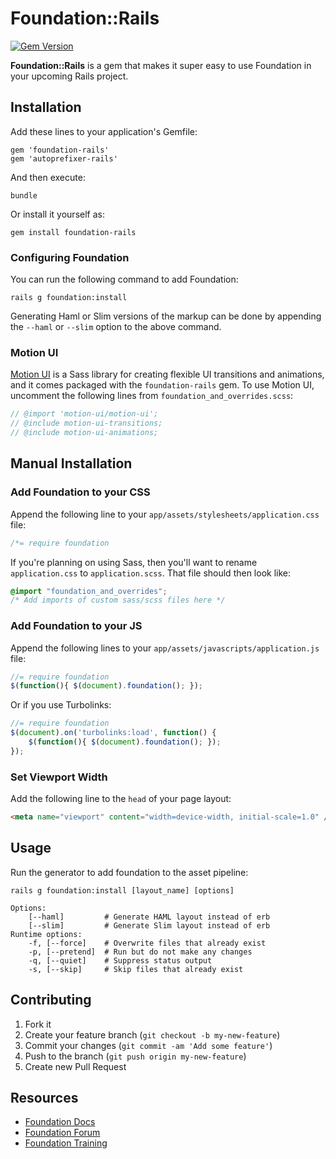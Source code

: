 # Foundation::Rails

[![Gem Version](https://badge.fury.io/rb/foundation-rails.svg)](https://badge.fury.io/rb/foundation-rails)

**Foundation::Rails** is a gem that makes it super easy to use Foundation in your upcoming Rails project.

## Installation

Add these lines to your application's Gemfile:

```shell
gem 'foundation-rails'
gem 'autoprefixer-rails'
```

And then execute:

```shell
bundle
```

Or install it yourself as:

```shell
gem install foundation-rails
```

### Configuring Foundation

You can run the following command to add Foundation:

```shell
rails g foundation:install
```

Generating Haml or Slim versions of the markup can be done by appending the `--haml` or `--slim` option to the above command.

### Motion UI

[Motion UI](https://github.com/zurb/motion-ui) is a Sass library for creating flexible UI transitions and animations, and it comes packaged with the `foundation-rails` gem. To use Motion UI, uncomment the following lines from `foundation_and_overrides.scss`:

```scss
// @import 'motion-ui/motion-ui';
// @include motion-ui-transitions;
// @include motion-ui-animations;
```

## Manual Installation

### Add Foundation to your CSS

Append the following line to your `app/assets/stylesheets/application.css` file:

```scss
/*= require foundation
```

If you're planning on using Sass, then you'll want to rename `application.css` to `application.scss`. That file should then look like:

```scss
@import "foundation_and_overrides";
/* Add imports of custom sass/scss files here */
```

### Add Foundation to your JS

Append the following lines to your `app/assets/javascripts/application.js` file:

```js
//= require foundation
$(function(){ $(document).foundation(); });
```

Or if you use Turbolinks:

```js
//= require foundation
$(document).on('turbolinks:load', function() {
    $(function(){ $(document).foundation(); });
});
```

### Set Viewport Width

Add the following line to the `head` of your page layout:

```html
<meta name="viewport" content="width=device-width, initial-scale=1.0" />
```

## Usage

Run the generator to add foundation to the asset pipeline:

```shell
rails g foundation:install [layout_name] [options]

Options:
    [--haml]         # Generate HAML layout instead of erb
    [--slim]         # Generate Slim layout instead of erb
Runtime options:
    -f, [--force]    # Overwrite files that already exist
    -p, [--pretend]  # Run but do not make any changes
    -q, [--quiet]    # Suppress status output
    -s, [--skip]     # Skip files that already exist
```

## Contributing

1. Fork it
2. Create your feature branch (`git checkout -b my-new-feature`)
3. Commit your changes (`git commit -am 'Add some feature'`)
4. Push to the branch (`git push origin my-new-feature`)
5. Create new Pull Request

## Resources

* [Foundation Docs](http://foundation.zurb.com/docs)
* [Foundation Forum](http://foundation.zurb.com/forum)
* [Foundation Training](http://zurb.com/university/courses)
